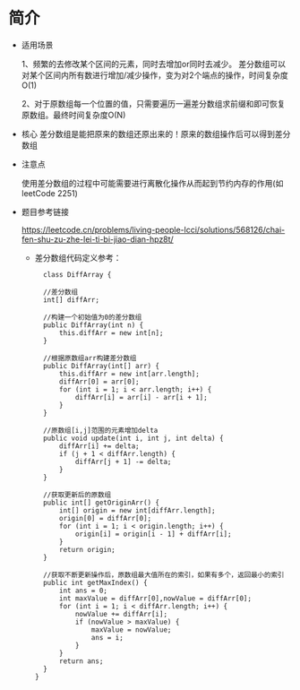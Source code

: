 # 简介
- 适用场景

    1、频繁的去修改某个区间的元素，同时去增加or同时去减少。
    差分数组可以对某个区间内所有数进行增加/减少操作，变为对2个端点的操作，时间复杂度O(1)
    
    2、对于原数组每一个位置的值，只需要遍历一遍差分数组求前缀和即可恢复原数组。最终时间复杂度O(N)



- 核心
    差分数组是能把原来的数组还原出来的！原来的数组操作后可以得到差分数组


- 注意点
  
    使用差分数组的过程中可能需要进行离散化操作从而起到节约内存的作用(如leetCode 2251)


- 题目参考链接
    
    https://leetcode.cn/problems/living-people-lcci/solutions/568126/chai-fen-shu-zu-zhe-lei-ti-bi-jiao-dian-hpz8t/

  - 差分数组代码定义参考：

          class DiffArray {

          //差分数组
          int[] diffArr;

          //构建一个初始值为0的差分数组
          public DiffArray(int n) {
              this.diffArr = new int[n];
          }

          //根据原数组arr构建差分数组
          public DiffArray(int[] arr) {
              this.diffArr = new int[arr.length];
              diffArr[0] = arr[0];
              for (int i = 1; i < arr.length; i++) {
                  diffArr[i] = arr[i] - arr[i + 1];
              }
          }

          //原数组[i,j]范围的元素增加delta
          public void update(int i, int j, int delta) {
              diffArr[i] += delta;
              if (j + 1 < diffArr.length) {
                  diffArr[j + 1] -= delta;
              }
          }

          //获取更新后的原数组
          public int[] getOriginArr() {
              int[] origin = new int[diffArr.length];
              origin[0] = diffArr[0];
              for (int i = 1; i < origin.length; i++) {
                  origin[i] = origin[i - 1] + diffArr[i];
              }
              return origin;
          }

          //获取不断更新操作后，原数组最大值所在的索引，如果有多个，返回最小的索引
          public int getMaxIndex() {
              int ans = 0;
              int maxValue = diffArr[0],nowValue = diffArr[0];
              for (int i = 1; i < diffArr.length; i++) {
                  nowValue += diffArr[i];
                  if (nowValue > maxValue) {
                      maxValue = nowValue;
                      ans = i;
                  }
              }
              return ans;
          }
        }